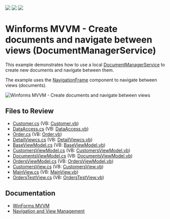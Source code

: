 <!-- default badges list -->
![](https://img.shields.io/endpoint?url=https://codecentral.devexpress.com/api/v1/VersionRange/128614823/17.1.4%2B)
[![](https://img.shields.io/badge/Open_in_DevExpress_Support_Center-FF7200?style=flat-square&logo=DevExpress&logoColor=white)](https://supportcenter.devexpress.com/ticket/details/T542778)
[![](https://img.shields.io/badge/📖_How_to_use_DevExpress_Examples-e9f6fc?style=flat-square)](https://docs.devexpress.com/GeneralInformation/403183)
<!-- default badges end -->

# Winforms MVVM - Create documents and navigate between views (DocumentManagerService)

This example demonstrates how to use a local [DocumentManagerService](https://docs.devexpress.com/WindowsForms/114024/build-an-application/winforms-mvvm/design-time-support/control-based-services) to create new documents and navigate between them.

The example uses the [NavigationFrame]() component to navigate between views (documents).

![Winforms MVVM - Create documents and navigate between views](https://raw.githubusercontent.com/DevExpress-Examples/how-to-create-documents-and-navigate-between-views-by-using-documentmanagerservice-t542778/17.1.4%2B/media/winforms-mvvm-navigation-service.gif)


## Files to Review

* [Customer.cs](./CS/WindowsApplication3/MVVM/Data/Customer.cs) (VB: [Customer.vb](./VB/WindowsApplication3/MVVM/Data/Customer.vb))
* [DataAccess.cs](./CS/WindowsApplication3/MVVM/Data/DataAccess.cs) (VB: [DataAccess.vb](./VB/WindowsApplication3/MVVM/Data/DataAccess.vb))
* [Order.cs](./CS/WindowsApplication3/MVVM/Data/Order.cs) (VB: [Order.vb](./VB/WindowsApplication3/MVVM/Data/Order.vb))
* [DetailViewcs.cs](./CS/WindowsApplication3/MVVM/DetailViewcs.cs) (VB: [DetailViewcs.vb](./VB/WindowsApplication3/MVVM/DetailViewcs.vb))
* [BaseViewModel.cs](./CS/WindowsApplication3/MVVM/ViewModels/BaseViewModel.cs) (VB: [BaseViewModel.vb](./VB/WindowsApplication3/MVVM/ViewModels/BaseViewModel.vb))
* [CustomersViewModel.cs](./CS/WindowsApplication3/MVVM/ViewModels/CustomersViewModel.cs) (VB: [CustomersViewModel.vb](./VB/WindowsApplication3/MVVM/ViewModels/CustomersViewModel.vb))
* [DocumentsViewModel.cs](./CS/WindowsApplication3/MVVM/ViewModels/DocumentsViewModel.cs) (VB: [DocumentsViewModel.vb](./VB/WindowsApplication3/MVVM/ViewModels/DocumentsViewModel.vb))
* [OrdersViewModel.cs](./CS/WindowsApplication3/MVVM/ViewModels/OrdersViewModel.cs) (VB: [OrdersViewModel.vb](./VB/WindowsApplication3/MVVM/ViewModels/OrdersViewModel.vb))
* [CustomersView.cs](./CS/WindowsApplication3/MVVM/Views/CustomersView.cs) (VB: [CustomersView.vb](./VB/WindowsApplication3/MVVM/Views/CustomersView.vb))
* [MainView.cs](./CS/WindowsApplication3/MVVM/Views/MainView.cs) (VB: [MainView.vb](./VB/WindowsApplication3/MVVM/Views/MainView.vb))
* [OrdersTestView.cs](./CS/WindowsApplication3/MVVM/Views/OrdersTestView.cs) (VB: [OrdersTestView.vb](./VB/WindowsApplication3/MVVM/Views/OrdersTestView.vb))


## Documentation

* [WinForms MVVM](https://docs.devexpress.com/WindowsForms/113955/build-an-application/winforms-mvvm)
* [Navigation and View Management](https://docs.devexpress.com/WindowsForms/114173/build-an-application/winforms-mvvm/concepts/view-management)
